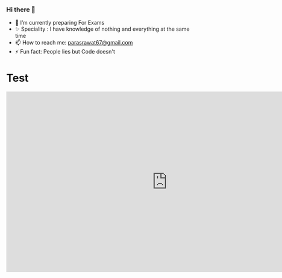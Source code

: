 ### Hi there 👋
- 🌱 I’m currently preparing For Exams
- ✨ Speciality : I have knowledge of nothing and everything at the same time
- 📫 How to reach me: parasrawat67@gmail.com
- ⚡ Fun fact: People lies but Code doesn't
<h1>Test</h1>

<iframe width="853" height="480" src="https://www.youtube.com/embed/IeI6xkhKvGs" title="YouTube video player" frameborder="0" allow="accelerometer; autoplay; clipboard-write; encrypted-media; gyroscope; picture-in-picture" allowfullscreen>

</iframe>
<!--
**parasrawat007/parasrawat007** is a ✨ _special_ ✨ repository because its `README.md` (this file) appears on your GitHub profile.

Here are some ideas to get you started:

- 🔭 I’m currently working on ...
- 🌱 I’m currently learning ...
- 👯 I’m looking to collaborate on ...
- 🤔 I’m looking for help with ...
- 💬 Ask me about ...
- 📫 How to reach me: ...
- 😄 Pronouns: ...
- ⚡ Fun fact: ...
-->
